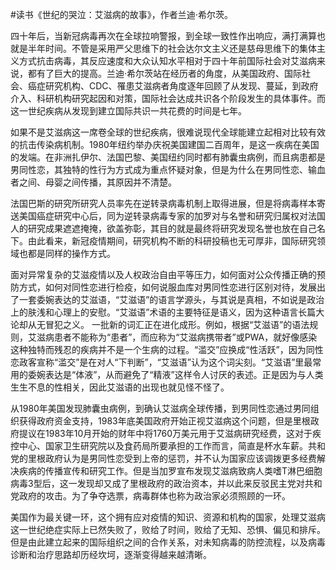 \#读书《世纪的哭泣：艾滋病的故事》，作者兰迪·希尔茨。

四十年后，当新冠病毒再次在全球拉响警报，到全球一致性作出响应，满打满算也就是半年时间。不管是采用严父思维下的社会达尔文主义还是慈母思维下的集体主义方式抗击病毒，其反应速度和大众认知水平相对于四十年前国际社会对艾滋病来说，都有了巨大的提高。兰迪·希尔茨站在经历者的角度，从美国政府、国际社会、癌症研究机构、CDC、罹患艾滋病者角度逐年回顾了从发现、蔓延，到政府介入、科研机构研究起因和对策，国际社会达成共识各个阶段发生的具体事件。而这一世纪疾病从发现到建立国际共识一共花费的时间是七年。

如果不是艾滋病这一席卷全球的世纪疾病，很难说现代全球能建立起相对比较有效的抗击传染病机制。1980年纽约举办庆祝美国建国二百周年，是这一疾病在美国的发端。在非洲扎伊尔、法国巴黎、美国纽约同时都有肺囊虫病例，而且病患都是男同性恋，其独特的性行为方式成为重点怀疑对象，但是为什么在男同性恋、输血者之间、母婴之间传播，其原因并不清楚。

法国巴斯的研究所研究人员率先在逆转录病毒机制上取得进展，但是将病毒样本寄送美国癌症研究中心后，同为逆转录病毒专家的加罗对与名誉和研究归属权对法国人的研究成果遮遮掩掩，欲盖弥彰，其目的就是最终将研究发现名誉也放在自己名下。由此看来，新冠疫情期间，研究机构不断的科研投稿也无可厚非，国际研究领域也都是同样的操作方式。

面对异常复杂的艾滋疫情以及人权政治自由平等压力，如何面对公众传播正确的预防方式，如何对同性恋进行检疫，如何说服血库对男同性恋进行区别对待，发展出了一套委婉表达的艾滋语，“艾滋语”的语言学源头，与其说是真相，不如说是政治上的肤浅和心理上的安慰。“艾滋语”术语的主要特征是语义，因为这种语言长篇大论却从无冒犯之义。 一批新的词汇正在进化成形。例如，根据“艾滋语”的语法规则，艾滋病患者不能称为“患者”，而应称为“艾滋病携带者”或PWA，就好像感染这种独特而残忍的疾病并不是一个生病的过程。“滥交”应换成“性活跃”，因为同性恋政客宣称“滥交”是在对人“下判断”，“艾滋语”认为这个词尖刻。“艾滋语”里最常用的委婉表达是“体液”，从而避免了“精液”这样令人讨厌的表述。正是因为与人类生生不息的性相关，因此艾滋语的出现也就见怪不怪了。

从1980年美国发现肺囊虫病例，到确认艾滋病全球传播，到男同性恋通过男同组织获得政府资金支持，1983年底美国政府开始正视艾滋病这个问题，但是里根政府提议在1983年10月开始的财年中将1760万美元用于艾滋病研究经费，这对于疾控中心、国家卫生研究院以及食药局所要承担的工作而言，简直是杯水车薪。共和党的里根政府认为是男同性恋受到上帝的惩罚，并不认为国家应该调拨更多经费解决疾病的传播宣传和研究工作。但是当加罗宣布发现艾滋病致病人类嗜T淋巴细胞病毒3型后，这一发现却又成了里根政府的政治资本，并以此来反驳民主党对共和党政府的攻击。为了争夺选票，病毒群体也称为政治家必须照顾的一环。

美国作为最关键一环，这个拥有应对疫情的知识、资源和机构的国家，处理艾滋病这一世纪绝症实际上已然失败了，败给了时间，败给了无知、恐惧、偏见和排斥。但是由此建立起来的国际组织之间的合作关系，对未知病毒的防控流程，以及病毒诊断和治疗思路却历经坎坷，逐渐变得越来越清晰。